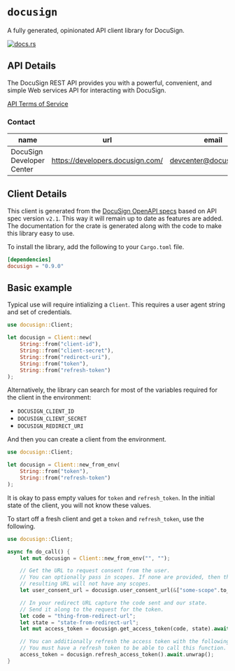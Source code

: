 # `docusign`

A fully generated, opinionated API client library for DocuSign.


[![docs.rs](https://docs.rs/docusign/badge.svg)](https://docs.rs/docusign)

## API Details

The DocuSign REST API provides you with a powerful, convenient, and simple Web services API for interacting with DocuSign.

[API Terms of Service](https://www.docusign.com/company/terms-and-conditions/web)

### Contact


| name | url | email |
|----|----|----|
| DocuSign Developer Center | <https://developers.docusign.com/> | devcenter@docusign.com |



## Client Details

This client is generated from the [DocuSign OpenAPI
specs](https://github.com/docusign/OpenAPI-Specifications) based on API spec version `v2.1`. This way it will remain
up to date as features are added. The documentation for the crate is generated
along with the code to make this library easy to use.


To install the library, add the following to your `Cargo.toml` file.

```toml
[dependencies]
docusign = "0.9.0"
```

## Basic example

Typical use will require intializing a `Client`. This requires
a user agent string and set of credentials.

```rust
use docusign::Client;

let docusign = Client::new(
    String::from("client-id"),
    String::from("client-secret"),
    String::from("redirect-uri"),
    String::from("token"),
    String::from("refresh-token")
);
```

Alternatively, the library can search for most of the variables required for
the client in the environment:

- `DOCUSIGN_CLIENT_ID`
- `DOCUSIGN_CLIENT_SECRET`
- `DOCUSIGN_REDIRECT_URI`

And then you can create a client from the environment.

```rust
use docusign::Client;

let docusign = Client::new_from_env(
    String::from("token"),
    String::from("refresh-token")
);
```

It is okay to pass empty values for `token` and `refresh_token`. In
the initial state of the client, you will not know these values.

To start off a fresh client and get a `token` and `refresh_token`, use the following.

```rust
use docusign::Client;

async fn do_call() {
    let mut docusign = Client::new_from_env("", "");

    // Get the URL to request consent from the user.
    // You can optionally pass in scopes. If none are provided, then the
    // resulting URL will not have any scopes.
    let user_consent_url = docusign.user_consent_url(&["some-scope".to_string()]);

    // In your redirect URL capture the code sent and our state.
    // Send it along to the request for the token.
    let code = "thing-from-redirect-url";
    let state = "state-from-redirect-url";
    let mut access_token = docusign.get_access_token(code, state).await.unwrap();

    // You can additionally refresh the access token with the following.
    // You must have a refresh token to be able to call this function.
    access_token = docusign.refresh_access_token().await.unwrap();
}
```
